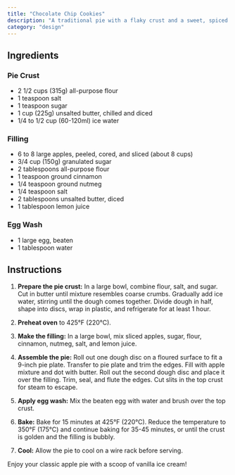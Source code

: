 ```yaml
---
title: "Chocolate Chip Cookies"
description: "A traditional pie with a flaky crust and a sweet, spiced apple filling, perfect for any occasion."
category: "design"
---
```


## Ingredients

### Pie Crust

-   2 1/2 cups (315g) all-purpose flour
-   1 teaspoon salt
-   1 teaspoon sugar
-   1 cup (225g) unsalted butter, chilled and diced
-   1/4 to 1/2 cup (60-120ml) ice water

### Filling

-   6 to 8 large apples, peeled, cored, and sliced (about 8 cups)
-   3/4 cup (150g) granulated sugar
-   2 tablespoons all-purpose flour
-   1 teaspoon ground cinnamon
-   1/4 teaspoon ground nutmeg
-   1/4 teaspoon salt
-   2 tablespoons unsalted butter, diced
-   1 tablespoon lemon juice

### Egg Wash

-   1 large egg, beaten
-   1 tablespoon water

## Instructions

1. **Prepare the pie crust:** In a large bowl, combine flour, salt, and sugar. Cut in butter until mixture resembles coarse crumbs. Gradually add ice water, stirring until the dough comes together. Divide dough in half, shape into discs, wrap in plastic, and refrigerate for at least 1 hour.

2. **Preheat oven** to 425°F (220°C).

3. **Make the filling:** In a large bowl, mix sliced apples, sugar, flour, cinnamon, nutmeg, salt, and lemon juice.

4. **Assemble the pie:** Roll out one dough disc on a floured surface to fit a 9-inch pie plate. Transfer to pie plate and trim the edges. Fill with apple mixture and dot with butter. Roll out the second dough disc and place it over the filling. Trim, seal, and flute the edges. Cut slits in the top crust for steam to escape.

5. **Apply egg wash:** Mix the beaten egg with water and brush over the top crust.

6. **Bake:** Bake for 15 minutes at 425°F (220°C). Reduce the temperature to 350°F (175°C) and continue baking for 35-45 minutes, or until the crust is golden and the filling is bubbly.

7. **Cool:** Allow the pie to cool on a wire rack before serving.

Enjoy your classic apple pie with a scoop of vanilla ice cream!
